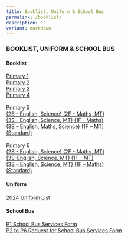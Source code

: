 ```yaml
---
title: Booklist, Uniform & School Bus
permalink: /booklist/
description: ""
variant: markdown
---
```

### BOOKLIST, UNIFORM &amp; SCHOOL BUS

#### Booklist

[]()

 [Primary 1](/files/P1_Merged_Booklists__Online_Purchase_Guide_2024.pdf)        <br>
 [Primary 2](/files/P2_2024.pdf)<br>
 [Primary 3](/files/P3_2024.pdf)
 <br>
 [Primary 4](/files/P4_2024.pdf)<br><br>
 Primary 5      <br> [(2S - English, Science) (2F - Maths, MT)](/files/P5__2S_2F_MAMT___2024.pdf)    <br>   [(3S - English, Science, MT) (1F - Maths)](/files/P5__3S_1F_MA___2024.pdf)   <br> [(3S – English, Maths, Science) (1F – MT)](/files/P5__3S_1F_MT___2024.pdf) <br>
[(Standard)](/files/P5__STD__2024.pdf)<br><br>
Primary 6<br>
[(2S - English, Science) (2F - Maths, MT)](/files/P6__2S_2F_MAMT___2024.pdf)<br>
[(3S-English, Science, MT) (1F - MT)](/files/P6__3S_1F_MT___2024.pdf)<br>
[(3S – English, Science, MT) (1F – Maths)](/files/P6__3S_1F_MA___2024.pdf)<br>
[(Standard)](/files/P6__STD__2024.pdf)





#### Uniform

[2024 Uniform List](https://drive.google.com/file/d/14ujyX7MaJ7uL2VXyd-vycp0-fD9HfLdr/view?usp=share_link)

#### School Bus

[P1 School Bus Services Form](https://drive.google.com/file/d/1BajjN5_T3GtUgQL7rwDhsJlqCvLq1HJr/view?usp=share_link)<br>
[P2 to P6 Request for School Bus Services Form](https://drive.google.com/file/d/1HktZPwHhEd0i6X_eiaMtinN-x4vm9G4x/view?usp=share_link)